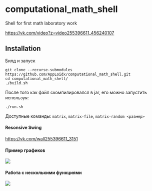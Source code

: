# computational_math_shell
Shell for first math laboratory work

https://vk.com/video?z=video255396611_456240107

## Installation

Билд и запуск
```shell script
git clone --recurse-submodules https://github.com/AppLoidx/computational_math_shell.git
cd computational_math_shell/
./build.sh
```

После того как файл скомпилировался в jar, его можно запустить используя:
```shell script
./run.sh
```

Доступные команды:
`matrix`, `matrix-file`, `matrix-random <размер>`

#### Resonsive Swing
https://vk.com/wall255396611_3151

#### Пример графиков
![](https://i.imgur.com/T3os5WX.png)

#### Работа с несколькими функциями

![](https://i.imgur.com/eBjXOXJ.png)
